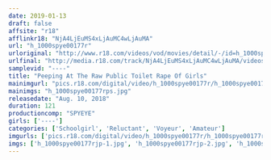```yaml
---
date: 2019-01-13
draft: false
affsite: "r18"
afflinkr18: "NjA4LjEuMS4xLjAuMC4wLjAuMA"
url: "h_1000spye00177r"
urloriginal: "http://www.r18.com/videos/vod/movies/detail/-/id=h_1000spye00177r"
urlfinal: "http://media.r18.com/track/NjA4LjEuMS4xLjAuMC4wLjAuMA/videos/vod/movies/detail/-/id=h_1000spye00177r"
samplevid: "----"
title: "Peeping At The Raw Public Toilet Rape Of Girls"
mainimgurl: "pics.r18.com/digital/video/h_1000spye00177r/h_1000spye00177rps.jpg"
mainimgs: "h_1000spye00177rps.jpg"
releasedate: "Aug. 10, 2018"
duration: 121
productioncomp: "SPYEYE"
girls: ['----']
categories: ['Schoolgirl', 'Reluctant', 'Voyeur', 'Amateur']
imgurls: ['pics.r18.com/digital/video/h_1000spye00177r/h_1000spye00177rjp-1.jpg', 'pics.r18.com/digital/video/h_1000spye00177r/h_1000spye00177rjp-2.jpg', 'pics.r18.com/digital/video/h_1000spye00177r/h_1000spye00177rjp-3.jpg', 'pics.r18.com/digital/video/h_1000spye00177r/h_1000spye00177rjp-4.jpg', 'pics.r18.com/digital/video/h_1000spye00177r/h_1000spye00177rjp-5.jpg', 'pics.r18.com/digital/video/h_1000spye00177r/h_1000spye00177rjp-6.jpg', 'pics.r18.com/digital/video/h_1000spye00177r/h_1000spye00177rjp-7.jpg', 'pics.r18.com/digital/video/h_1000spye00177r/h_1000spye00177rjp-8.jpg', 'pics.r18.com/digital/video/h_1000spye00177r/h_1000spye00177rjp-9.jpg', 'pics.r18.com/digital/video/h_1000spye00177r/h_1000spye00177rjp-10.jpg', 'pics.r18.com/digital/video/h_1000spye00177r/h_1000spye00177rjp-11.jpg', 'pics.r18.com/digital/video/h_1000spye00177r/h_1000spye00177rjp-12.jpg', 'pics.r18.com/digital/video/h_1000spye00177r/h_1000spye00177rjp-13.jpg', 'pics.r18.com/digital/video/h_1000spye00177r/h_1000spye00177rjp-14.jpg', 'pics.r18.com/digital/video/h_1000spye00177r/h_1000spye00177rjp-15.jpg', 'pics.r18.com/digital/video/h_1000spye00177r/h_1000spye00177rjp-16.jpg', 'pics.r18.com/digital/video/h_1000spye00177r/h_1000spye00177rjp-17.jpg', 'pics.r18.com/digital/video/h_1000spye00177r/h_1000spye00177rjp-18.jpg', 'pics.r18.com/digital/video/h_1000spye00177r/h_1000spye00177rjp-19.jpg', 'pics.r18.com/digital/video/h_1000spye00177r/h_1000spye00177rjp-20.jpg']
imgs: ['h_1000spye00177rjp-1.jpg', 'h_1000spye00177rjp-2.jpg', 'h_1000spye00177rjp-3.jpg', 'h_1000spye00177rjp-4.jpg', 'h_1000spye00177rjp-5.jpg', 'h_1000spye00177rjp-6.jpg', 'h_1000spye00177rjp-7.jpg', 'h_1000spye00177rjp-8.jpg', 'h_1000spye00177rjp-9.jpg', 'h_1000spye00177rjp-10.jpg', 'h_1000spye00177rjp-11.jpg', 'h_1000spye00177rjp-12.jpg', 'h_1000spye00177rjp-13.jpg', 'h_1000spye00177rjp-14.jpg', 'h_1000spye00177rjp-15.jpg', 'h_1000spye00177rjp-16.jpg', 'h_1000spye00177rjp-17.jpg', 'h_1000spye00177rjp-18.jpg', 'h_1000spye00177rjp-19.jpg', 'h_1000spye00177rjp-20.jpg']
---
```

